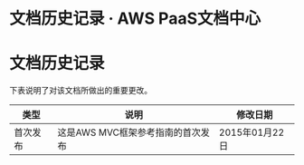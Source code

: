 # 文档历史记录 · AWS PaaS文档中心

# 文档历史记录

下表说明了对该文档所做出的重要更改。

类型 | 说明 | 修改日期  
---|---|---  
首次发布 | 这是AWS MVC框架参考指南的首次发布 | 2015年01月22日